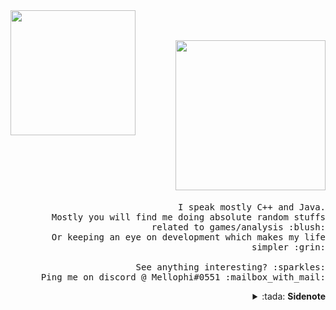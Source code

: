 <img src="https://i.ibb.co/hm8Bw9f/oie-28233854-Ml-SToqr-T.gif" width="200px" align="left">
<p align="right">
  <br><br>
  <img src="https://i.ibb.co/sWLQYnP/Screenshot-from-2020-07-29-01-54-58.png" width="240px">
  <samp>
    <br><br>I speak mostly C++ and Java.
    <br>Mostly you will find me doing absolute random stuffs related to games/analysis :blush:
    <br>Or keeping an eye on development which makes my life simpler :grin:
    <br><br>See anything interesting? :sparkles:
    <br>Ping me on discord @ Mellophi#0551 :mailbox_with_mail:
  </samp>
  
  <details align="right">
    <summary>:tada: <b>Sidenote</b></summary>
    <samp>
      <br>I love sidenotes, and I also love DotA 2. Would love to have an intellectual discussion on why <em>Dark Seer</em> is the best hero in the game.
    </samp>
  </details>
</p>

